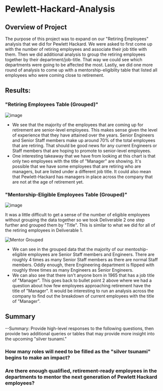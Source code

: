 # Pewlett-Hackard-Analysis

## Overview of Project

The purpose of this project was to expand on our "Retiring Employees" analysis that we did for Pewlett Hackard. We were asked to first come up with the number of retiring employees and associate their job title with them. Then we did additional analysis to group the retiring employees together by their department/job-title. That way we could see which departments were going to be affected the most. Lastly, we did one more round of analysis to come up with a mentorship-eligiblity table that listed all employees who were coming close to retirement. 

## Results: 

### "Retiring Employees Table (Grouped)"

![image](https://user-images.githubusercontent.com/110848660/197605624-b7c50941-f1cd-44f1-8d3f-6e7fe7149a4c.png)

 - We see that the majority of the employees that are coming up for retirement are senior-level employees. This makes sense given the level of experience that they have attained over the years. Senior Engineers and Senior Staff members make up around 70% of the total employees that are retiring. That should be good news for any current Engineers or Staff members that are hoping to promote to senior-level employees.
 - One interesting takeaway that we have from looking at this chart is that only two employees with the title of "Manager" are showing. It's possible that we have some employees that are retiring who are managers, but are listed under a different job title. It could also mean that Pewlett-Hackard has managers in place across the company that are not at the age of retirement yet. 

 

### "Mentorship-Eligible Employees Table (Grouped)"

![image](https://user-images.githubusercontent.com/110848660/197612057-247d803c-9931-41d0-a7f9-a28a4d7aaed1.png)

It was a little difficult to get a sense of the number of eligible employees without grouping the data together so we took Deliverable 2 one step further and grouped them by "Title". This is similar to what we did for all of the retiring employees in Deliverable 1.

![Mentor Grouped](https://user-images.githubusercontent.com/110848660/197613153-86893923-e69c-44a6-9806-87b41f7af7cb.png)

 - We can see in the grouped data that the majority of our mentoship-eligible employees are Senior Staff members and Engineers. There are roughly 4 times as many Senior Staff members as there are normal Staff members. Oddly enough, there Engineering department is flipped with roughly three times as many Engineers as Senior Engineers.
 - We can also see that there isn't anyone born in 1965 that has a job title of "Manager". This goes back to bullet point 2 above where we had a question about how few employees approaching retirement have the title of "Manager". It would be interesting to run an analysis across the company to find out the breakdown of current employees with the title of "Manager".

## Summary
--Summary: Provide high-level responses to the following questions, then provide two additional queries or tables that may provide more insight into the upcoming "silver tsunami."


### How many roles will need to be filled as the "silver tsunami" begins to make an impact?



### Are there enough qualified, retirement-ready employees in the departments to mentor the next generation of Pewlett Hackard employees?
